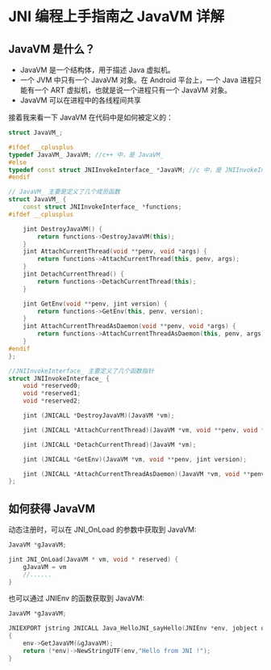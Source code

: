 # JNI 编程上手指南之 JavaVM 详解


## JavaVM 是什么？

* JavaVM 是一个结构体，用于描述 Java 虚拟机。
* 一个 JVM 中只有一个 JavaVM 对象。在 Android 平台上，一个 Java 进程只能有一个 ART 虚拟机，也就是说一个进程只有一个 JavaVM 对象。
* JavaVM 可以在进程中的各线程间共享

接着我来看一下 JavaVM 在代码中是如何被定义的：

```c++
struct JavaVM_;

#ifdef __cplusplus
typedef JavaVM_ JavaVM; //c++ 中，是 JavaVM_
#else
typedef const struct JNIInvokeInterface_ *JavaVM; //c 中，是 JNIInvokeInterface_
#endif

// JavaVM_ 主要是定义了几个成员函数
struct JavaVM_ {
    const struct JNIInvokeInterface_ *functions;
#ifdef __cplusplus

    jint DestroyJavaVM() {
        return functions->DestroyJavaVM(this);
    }
    jint AttachCurrentThread(void **penv, void *args) {
        return functions->AttachCurrentThread(this, penv, args);
    }
    jint DetachCurrentThread() {
        return functions->DetachCurrentThread(this);
    }

    jint GetEnv(void **penv, jint version) {
        return functions->GetEnv(this, penv, version);
    }
    jint AttachCurrentThreadAsDaemon(void **penv, void *args) {
        return functions->AttachCurrentThreadAsDaemon(this, penv, args);
    }
#endif
};

//JNIInvokeInterface_ 主要定义了几个函数指针
struct JNIInvokeInterface_ {
    void *reserved0;
    void *reserved1;
    void *reserved2;

    jint (JNICALL *DestroyJavaVM)(JavaVM *vm);

    jint (JNICALL *AttachCurrentThread)(JavaVM *vm, void **penv, void *args);

    jint (JNICALL *DetachCurrentThread)(JavaVM *vm);

    jint (JNICALL *GetEnv)(JavaVM *vm, void **penv, jint version);

    jint (JNICALL *AttachCurrentThreadAsDaemon)(JavaVM *vm, void **penv, void *args);
};
```


## 如何获得 JavaVM

动态注册时，可以在 JNI_OnLoad 的参数中获取到 JavaVM:

```c++
JavaVM *gJavaVM;

jint JNI_OnLoad(JavaVM * vm, void * reserved) {
    gJavaVM = vm
    //......
}
```

也可以通过 JNIEnv 的函数获取到 JavaVM:

```c++
JavaVM *gJavaVM;

JNIEXPORT jstring JNICALL Java_HelloJNI_sayHello(JNIEnv *env, jobject obj)
{   
    env->GetJavaVM(&gJavaVM);
    return (*env)->NewStringUTF(env,"Hello from JNI !");
}
```

